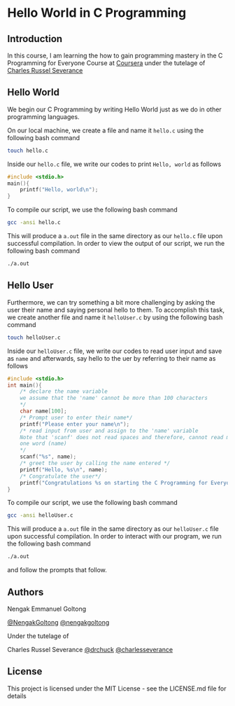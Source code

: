 # Hello World in C Programming

## Introduction
In this course, I am learning the how to gain programming mastery in the C Programming for Everyone Course at [Coursera](https://www.coursera.org/) under the tutelage of [Charles Russel Severance](http://www.dr-chuck.com/)

## Hello World
We begin our C Programming by writing Hello World just as we do in other programming languages.

On our local machine, we create a file and name it `hello.c` using the following bash command
```bash
touch hello.c
```
Inside our `hello.c` file, we write our codes to print `Hello, world` as follows
```C
#include <stdio.h>
main(){
    printf("Hello, world\n");
}
```

To compile our script, we use the following bash command
```bash
gcc -ansi hello.c
```
This will produce a `a.out` file in the same directory as our `hello.c` file upon successful compilation. In order to view the output of our script, we run the following bash command
```bash
./a.out
```

## Hello User
Furthermore, we can try something a bit more challenging by asking the user their name and saying personal hello to them. To accomplish this task, we create another file and name it `helloUser.c` by using the following bash command
```bash
touch helloUser.c
```
Inside our `helloUser.c` file, we write our codes to read user input and save as `name` and afterwards, say hello to the uer by referring to their name as follows
```C
#include <stdio.h>
int main(){
    /* declare the name variable 
    we assume that the 'name' cannot be more than 100 characters
    */ 
    char name[100];
    /* Prompt user to enter their name*/
    printf("Please enter your name\n");
    /* read input from user and assign to the 'name' variable 
    Note that 'scanf' does not read spaces and therefore, cannot read more than
    one word (name)
    */
    scanf("%s", name);
    /* greet the user by calling the name entered */
    printf("Hello, %s\n", name);
    /* Congratulate the user*/
    printf("Congratulations %s on starting the C Programming for Everyone Course\n", name);
}
```

To compile our script, we use the following bash command
```bash
gcc -ansi helloUser.c
```
This will produce a `a.out` file in the same directory as our `helloUser.c` file upon successful compilation. In order to interact with our program, we run the following bash command
```bash
./a.out
```
and follow the prompts that follow.


## Authors
Nengak Emmanuel Goltong 

[@NengakGoltong](https://twitter.com/nengakgoltong) 
[@nengakgoltong](https://www.linkedin.com/in/nengak-goltong-81009b200)

Under the tutelage of 

Charles Russel Severance
[@drchuck](https://twitter.com/drchuck)
[@charlesseverance](https://www.linkedin.com/in/charlesseverance)

## License
This project is licensed under the MIT License - see the LICENSE.md file for details